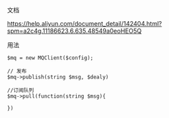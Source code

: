 文档

https://help.aliyun.com/document_detail/142404.html?spm=a2c4g.11186623.6.635.48549a0eoHEO5Q

用法

```
$mq = new MQClient($config);

// 发布
$mq->publish(string $msg, $dealy)

//订阅队列
$mq->pull(function(string $msg){

})
```
